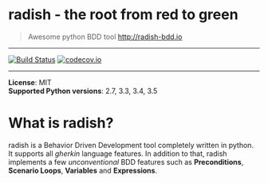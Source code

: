 # radish - the root from red to green
> Awesome python BDD tool http://radish-bdd.io

***

[![Build Status](https://travis-ci.org/radish-bdd/radish.svg?branch=master)](https://travis-ci.org/radish-bdd/radish) [![codecov.io](https://codecov.io/github/radish-bdd/radish/coverage.svg?branch=master)](https://codecov.io/github/radish-bdd/radish?branch=master)

***

**License**: MIT <br>
**Supported Python versions**: 2.7, 3.3, 3.4, 3.5

# What is radish?

radish is a Behavior Driven Development tool completely written in python. It supports all *gherkin* language features. In addition to that, radish implements a few *unconventional* BDD features such as **Preconditions**, **Scenario Loops**, **Variables** and **Expressions**.
